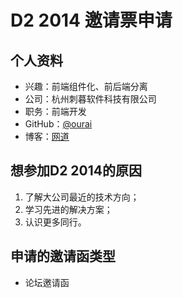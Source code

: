 # D2 2014 邀请票申请

## 个人资料

- 兴趣：前端组件化、前后端分离
- 公司：杭州刺暮软件科技有限公司
- 职务：前端开发
- GitHub：[@ourai](https://github.com/ourai)
- 博客：[网道](http://dev.ourai.ws/)

## 想参加D2 2014的原因

1.  了解大公司最近的技术方向；
2.  学习先进的解决方案；
3.  认识更多同行。

## 申请的邀请函类型

- 论坛邀请函